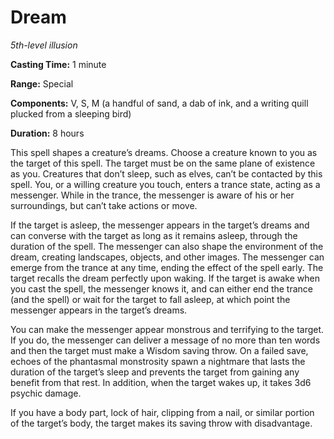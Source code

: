 <title>Dream</title>

# Dream

_5th-level illusion_

**Casting Time:** 1 minute

**Range:** Special

**Components:** V, S, M (a handful of sand, a
dab of ink, and a writing quill plucked from
a sleeping bird)

**Duration:** 8 hours

This spell shapes a creature’s dreams. Choose
a creature known to you as the target of this
spell. The target must be on the same plane
of existence as you. Creatures that don’t
sleep, such as elves, can’t be contacted by
this spell. You, or a willing creature you
touch, enters a trance state, acting as a
messenger. While in the trance, the messenger
is aware of his or her surroundings, but
can’t take actions or move.

If the target is asleep, the messenger
appears in the target’s dreams and can
converse with the target as long as it
remains asleep, through the duration of the
spell. The messenger can also shape the
environment of the dream, creating
landscapes, objects, and other images. The
messenger can emerge from the trance at any
time, ending the effect of the spell early.
The target recalls the dream perfectly upon
waking. If the target is awake when you cast
the spell, the messenger knows it, and can
either end the trance (and the spell) or wait
for the target to fall asleep, at which point
the messenger appears in the target’s dreams.

You can make the messenger appear monstrous
and terrifying to the target. If you do, the
messenger can deliver a message of no more
than ten words and then the target must make
a Wisdom saving throw. On a failed save,
echoes of the phantasmal monstrosity spawn a
nightmare that lasts the duration of the
target’s sleep and prevents the target from
gaining any benefit from that rest. In
addition, when the target wakes up, it takes
3d6 psychic damage.

If you have a body part, lock of hair,
clipping from a nail, or similar portion of
the target’s body, the target makes its
saving throw with disadvantage.

